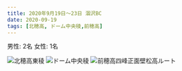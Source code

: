 ```yaml
---
title: 2020年9月19日〜23日 涸沢BC
date: 2020-09-19
tags: [北穂高, ドーム中央稜,前穂高]
---
```


男性: 2名
女性: 1名


![北穂高東稜](/2020/09/19/20200919/1.jpg)
![ドーム中央稜](/2020/09/19/20200919/2.jpg)
![前穂高四峰正面壁松高ルート](/2020/09/19/20200919/3.jpg)

